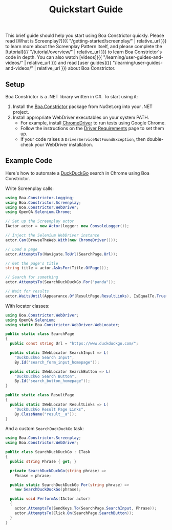 ﻿---
title: Quickstart Guide
layout: single
permalink: /getting-started/quickstart/
toc: true
---

This brief guide should help you start using Boa Constrictor quickly.
Please read [What is Screenplay?]({{ "/getting-started/screenplay/" | relative_url }})
to learn more about the Screenplay Pattern itself,
and please complete the [tutorial]({{ "/tutorial/overview/" | relative_url }})
to learn Boa Constrictor's code in depth.
You can also watch [videos]({{ "/learning/user-guides-and-videos/" | relative_url }})
and read [user guides]({{ "/learning/user-guides-and-videos/" | relative_url }})
about Boa Constrictor.


## Setup

Boa Constrictor is a .NET library written in C#.
To start using it:

1. Install the [Boa.Constrictor](https://www.nuget.org/packages/Boa.Constrictor) package from NuGet.org into your .NET project.
2. Install appropriate WebDriver executables on your system PATH.
   * For example, install [ChromeDriver](https://chromedriver.chromium.org/) to run tests using Google Chrome.
   * Follow the instructions on the [Driver Requirements](https://www.selenium.dev/documentation/en/webdriver/driver_requirements/) page to set them up.
   * If your code raises a `DriverServiceNotFoundException`, then double-check your WebDriver installation.


## Example Code

Here's how to automate a [DuckDuckGo](https://www.duckduckgo.com/) search in Chrome using Boa Constrictor.

Write Screenplay calls:

```csharp
using Boa.Constrictor.Logging;
using Boa.Constrictor.Screenplay;
using Boa.Constrictor.WebDriver;
using OpenQA.Selenium.Chrome;

// Set up the Screenplay actor
IActor actor = new Actor(logger: new ConsoleLogger());

// Inject the Selenium WebDriver instance
actor.Can(BrowseTheWeb.With(new ChromeDriver()));

// Load a page
actor.AttemptsTo(Navigate.ToUrl(SearchPage.Url));

// Get the page's title
string title = actor.AsksFor(Title.OfPage());

// Search for something
actor.AttemptsTo(SearchDuckDuckGo.For("panda"));

// Wait for results
actor.WaitsUntil(Appearance.Of(ResultPage.ResultLinks), IsEqualTo.True());
```

With locator classes:

```csharp
using Boa.Constrictor.WebDriver;
using OpenQA.Selenium;
using static Boa.Constrictor.WebDriver.WebLocator;

public static class SearchPage
{
  public const string Url = "https://www.duckduckgo.com/";

  public static IWebLocator SearchInput => L(
    "DuckDuckGo Search Input", 
    By.Id("search_form_input_homepage"));

  public static IWebLocator SearchButton => L(
    "DuckDuckGo Search Button",
    By.Id("search_button_homepage"));
}

public static class ResultPage
{
  public static IWebLocator ResultLinks => L(
    "DuckDuckGo Result Page Links",
    By.ClassName("result__a"));
}
```

And a custom `SearchDuckDuckGo` task:

```csharp
using Boa.Constrictor.Screenplay;
using Boa.Constrictor.WebDriver;

public class SearchDuckDuckGo : ITask
{
  public string Phrase { get; }

  private SearchDuckDuckGo(string phrase) =>
    Phrase = phrase;

  public static SearchDuckDuckGo For(string phrase) =>
    new SearchDuckDuckGo(phrase);

  public void PerformAs(IActor actor)
  {
    actor.AttemptsTo(SendKeys.To(SearchPage.SearchInput, Phrase));
    actor.AttemptsTo(Click.On(SearchPage.SearchButton));
  }
}
```

